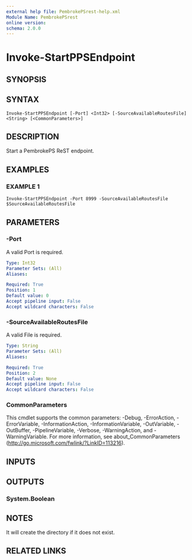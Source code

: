 ```yaml
---
external help file: PembrokePSrest-help.xml
Module Name: PembrokePSrest
online version:
schema: 2.0.0
---
```


# Invoke-StartPPSEndpoint

## SYNOPSIS

## SYNTAX

```
Invoke-StartPPSEndpoint [-Port] <Int32> [-SourceAvailableRoutesFile] <String> [<CommonParameters>]
```

## DESCRIPTION
Start a PembrokePS ReST endpoint.

## EXAMPLES

### EXAMPLE 1
```
Invoke-StartPPSEndpoint -Port 8999 -SourceAvailableRoutesFile $SourceAvailableRoutesFile
```

## PARAMETERS

### -Port
A valid Port is required.

```yaml
Type: Int32
Parameter Sets: (All)
Aliases:

Required: True
Position: 1
Default value: 0
Accept pipeline input: False
Accept wildcard characters: False
```

### -SourceAvailableRoutesFile
A valid File is required.

```yaml
Type: String
Parameter Sets: (All)
Aliases:

Required: True
Position: 2
Default value: None
Accept pipeline input: False
Accept wildcard characters: False
```

### CommonParameters
This cmdlet supports the common parameters: -Debug, -ErrorAction, -ErrorVariable, -InformationAction, -InformationVariable, -OutVariable, -OutBuffer, -PipelineVariable, -Verbose, -WarningAction, and -WarningVariable.
For more information, see about_CommonParameters (http://go.microsoft.com/fwlink/?LinkID=113216).

## INPUTS

## OUTPUTS

### System.Boolean

## NOTES
It will create the directory if it does not exist.

## RELATED LINKS

